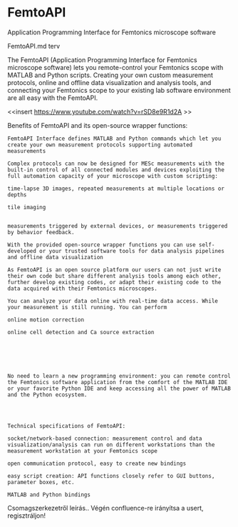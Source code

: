 # FemtoAPI
Application Programming Interface for Femtonics microscope software


FemtoAPI.md terv 

The FemtoAPI (Application Programming Interface for Femtonics microscope software) lets you remote-control your Femtonics scope with MATLAB and Python scripts. Creating your own custom measurement protocols, online and offline data visualization and analysis tools, and connecting your Femtonics scope to your existing lab software environment are all easy with the FemtoAPI.  

<<insert https://www.youtube.com/watch?v=rSD8e9R1d2A >> 

Benefits of FemtoAPI and its open-source wrapper functions: 

    FemtoAPI Interface defines MATLAB and Python commands which let you create your own measurement protocols supporting automated measurements 

    Complex protocols can now be designed for MESc measurements with the built-in control of all connected modules and devices exploiting the full automation capacity of your microscope with custom scripting: 

    time-lapse 3D images, repeated measurements at multiple locations or depths 

    tile imaging 
     

    measurements triggered by external devices, or measurements triggered by behavior feedback. 

    With the provided open-source wrapper functions you can use self-developed or your trusted software tools for data analysis pipelines and offline data visualization 

    As FemtoAPI is an open source platform our users can not just write their own code but share different analysis tools among each other, further develop existing codes, or adapt their existing code to the data acquired with their Femtonics microscopes. 

    You can analyze your data online with real-time data access. While your measurement is still running. You can perform  

    online motion correction 

    online cell detection and Ca source extraction 
     

     

 

    No need to learn a new programming environment: you can remote control the Femtonics software application from the comfort of the MATLAB IDE or your favorite Python IDE and keep accessing all the power of MATLAB and the Python ecosystem.  
     

 

    Technical specifications of FemtoAPI:  

    socket/network-based connection: measurement control and data visualization/analysis can run on different workstations than the measurement workstation at your Femtonics scope 

    open communication protocol, easy to create new bindings 

    easy script creation: API functions closely refer to GUI buttons, parameter boxes, etc. 

    MATLAB and Python bindings 

 
 
Csomagszerkezetről leírás.. 
Végén confluence-re irányítsa a usert, regisztráljon!     

 
